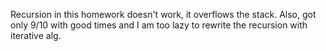 Recursion in this homework doesn't work, it overflows the stack.
Also, got only 9/10 with good times and I am too lazy to rewrite the recursion with iterative alg.
